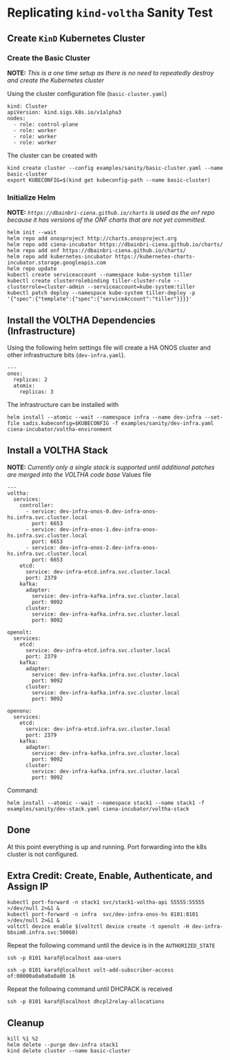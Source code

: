 # Replicating `kind-voltha` Sanity Test

## Create `KinD` Kubernetes Cluster

### Create the Basic Cluster
**NOTE:** _This is a one time setup as there is no need to repeatedly destroy and create the Kubernetes cluster_

Using the cluster configuration file (`basic-cluster.yaml`)
```
kind: Cluster
apiVersion: kind.sigs.k8s.io/v1alpha3
nodes:
  - role: control-plane
  - role: worker
  - role: worker
  - role: worker
```
The cluster can be created with
```
kind create cluster --config examples/sanity/basic-cluster.yaml --name basic-cluster
export KUBECONFIG=$(kind get kubeconfig-path --name basic-cluster)
```

### Initialize Helm
**NOTE:** _`https://dbainbri-ciena.github.io/charts` is used as the `onf` repo because it has
versions of the ONF charts that are not yet committed._
```
helm init --wait
helm repo add onosproject http://charts.onosproject.org
helm repo add ciena-incubator https://dbainbri-ciena.github.io/charts/
helm repo add onf https://dbainbri-ciena.github.io/charts/
helm repo add kubernetes-incubator https://kubernetes-charts-incubator.storage.googleapis.com
helm repo update
kubectl create serviceaccount --namespace kube-system tiller
kubectl create clusterrolebinding tiller-cluster-rule --clusterrole=cluster-admin --serviceaccount=kube-system:tiller
kubectl patch deploy --namespace kube-system tiller-deploy -p '{"spec":{"template":{"spec":{"serviceAccount":"tiller"}}}}'
```

## Install the VOLTHA Dependencies (Infrastructure)
Using the following helm settings file will create a HA ONOS cluster and other infrastructure
bits (`dev-infra.yaml`).
```
---
onos:
  replicas: 2
  atomix:
    replicas: 3
```
The infrastructure can be installed with
```
helm install --atomic --wait --namespace infra --name dev-infra --set-file sadis.kubeconfig=$KUBECONFIG -f examples/sanity/dev-infra.yaml ciena-incubator/voltha-environment
```

## Install a VOLTHA Stack
**NOTE:** _Currently only a single stack is supported until additional patches are merged into the VOLTHA code base_
Values file
```
---
voltha:
  services:
    controller:
      - service: dev-infra-onos-0.dev-infra-onos-hs.infra.svc.cluster.local
        port: 6653
      - service: dev-infra-onos-1.dev-infra-onos-hs.infra.svc.cluster.local
        port: 6653
      - service: dev-infra-onos-2.dev-infra-onos-hs.infra.svc.cluster.local
        port: 6653
    etcd:
      service: dev-infra-etcd.infra.svc.cluster.local
      port: 2379
    kafka:
      adapter:
        service: dev-infra-kafka.infra.svc.cluster.local
        port: 9092
      cluster:
        service: dev-infra-kafka.infra.svc.cluster.local
        port: 9092

openolt:
  services:
    etcd:
      service: dev-infra-etcd.infra.svc.cluster.local
      port: 2379
    kafka:
      adapter:
        service: dev-infra-kafka.infra.svc.cluster.local
        port: 9092
      cluster:
        service: dev-infra-kafka.infra.svc.cluster.local
        port: 9092

openonu:
  services:
    etcd:
      service: dev-infra-etcd.infra.svc.cluster.local
      port: 2379
    kafka:
      adapter:
        service: dev-infra-kafka.infra.svc.cluster.local
        port: 9092
      cluster:
        service: dev-infra-kafka.infra.svc.cluster.local
        port: 9092
```
Command:
```
helm install --atomic --wait --namespace stack1 --name stack1 -f examples/sanity/dev-stack.yaml ciena-incubator/voltha-stack
```

## Done
At this point everything is up and running. Port forwarding into the k8s cluster is not configured.

## Extra Credit: Create, Enable, Authenticate, and Assign IP
```
kubectl port-forward -n stack1 svc/stack1-voltha-api 55555:55555 >/dev/null 2>&1 &
kubectl port-forward -n infra  svc/dev-infra-onos-hs 8101:8101 >/dev/null 2>&1 &
voltctl device enable $(voltctl device create -t openolt -H dev-infra-bbsim0.infra.svc:50060)
```

Repeat the following command until the device is in the `AUTHORIZED_STATE`
```
ssh -p 8101 karaf@localhost aaa-users
```

```
ssh -p 8101 karaf@localhost volt-add-subscriber-access of:00000a0a0a0a0a00 16
```

Repeat the following command until DHCPACK is received
```
ssh -p 8101 karaf@localhost dhcpl2relay-allocations
```

## Cleanup
```
kill %1 %2
helm delete --purge dev-infra stack1
kind delete cluster --name basic-cluster
```
